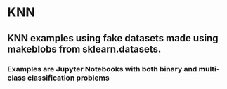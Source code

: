 # KNN

## KNN examples using fake datasets made using makeblobs from sklearn.datasets.
### Examples are Jupyter Notebooks with both binary and multi-class classification problems 
